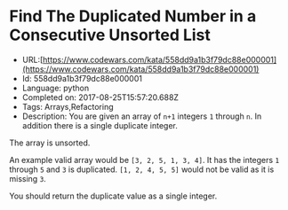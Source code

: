 # Find The Duplicated Number in a Consecutive Unsorted List

 - URL:[https://www.codewars.com/kata/558dd9a1b3f79dc88e000001](https://www.codewars.com/kata/558dd9a1b3f79dc88e000001)
 - Id: 558dd9a1b3f79dc88e000001
 - Language: python
 - Completed on: 2017-08-25T15:57:20.688Z
 - Tags: Arrays,Refactoring
 - Description:
You are given an array of `n+1` integers `1` through `n`. In addition there is a single duplicate integer.

The array is unsorted.

An example valid array would be `[3, 2, 5, 1, 3, 4]`. It has the integers `1` through `5` and `3` is duplicated. `[1, 2, 4, 5, 5]` would not be valid as it is missing `3`.

You should return the duplicate value as a single integer.
